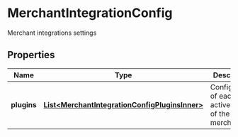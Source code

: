 

# MerchantIntegrationConfig

Merchant integrations settings

## Properties

| Name | Type | Description | Notes |
|------------ | ------------- | ------------- | -------------|
|**plugins** | [**List&lt;MerchantIntegrationConfigPluginsInner&gt;**](MerchantIntegrationConfigPluginsInner.md) | Configuration of each active plugin of the merchant. |  |



